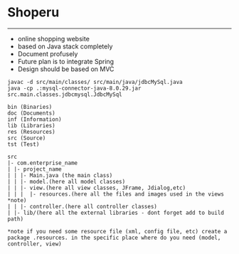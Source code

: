# Shoperu
---
- online shopping website
- based on Java stack completely
- Document profusely
- Future plan is to integrate Spring
- Design should be based on MVC

```
javac -d src/main/classes/ src/main/java/jdbcMySql.java
java -cp .:mysql-connector-java-8.0.29.jar src.main.classes.jdbcmysql.JdbcMySql
```

```
bin (Binaries)
doc (Documents)
inf (Information)
lib (Libraries)
res (Resources)
src (Source)
tst (Test)
```

```
src
|- com.enterprise_name
| |- project_name
| | |- Main.java (the main class)
| | |- model.(here all model classes)
| | |- view.(here all view classes, JFrame, Jdialog,etc)
| | |  |- resources.(here all the files and images used in the views *note)
| | |- controller.(here all controller classes)
| |- lib/(here all the external libraries - dont forget add to build path)

*note if you need some resource file (xml, config file, etc) create a package .resources. in the specific place where do you need (model, controller, view)
```
